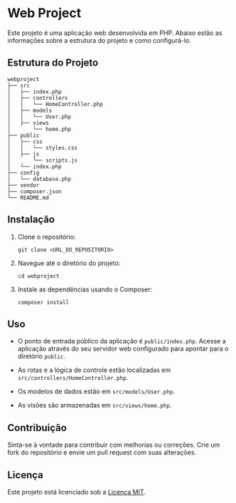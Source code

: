 # Web Project

Este projeto é uma aplicação web desenvolvida em PHP. Abaixo estão as informações sobre a estrutura do projeto e como configurá-lo.

## Estrutura do Projeto

```
webproject
├── src
│   ├── index.php
│   ├── controllers
│   │   └── HomeController.php
│   ├── models
│   │   └── User.php
│   ├── views
│       └── home.php
├── public
│   ├── css
│   │   └── styles.css
│   ├── js
│       └── scripts.js
│   └── index.php
├── config
|   └── database.php
├── vendor
├── composer.json
└── README.md
```

## Instalação

1. Clone o repositório:
   ```
   git clone <URL_DO_REPOSITORIO>
   ```

2. Navegue até o diretório do projeto:
   ```
   cd webproject
   ```

3. Instale as dependências usando o Composer:
   ```
   composer install
   ```

## Uso

- O ponto de entrada público da aplicação é `public/index.php`. Acesse a aplicação através do seu servidor web configurado para apontar para o diretório `public`.

- As rotas e a lógica de controle estão localizadas em `src/controllers/HomeController.php`.

- Os modelos de dados estão em `src/models/User.php`.

- As visões são armazenadas em `src/views/home.php`.

## Contribuição

Sinta-se à vontade para contribuir com melhorias ou correções. Crie um fork do repositório e envie um pull request com suas alterações.

## Licença

Este projeto está licenciado sob a [Licença MIT](LICENSE).